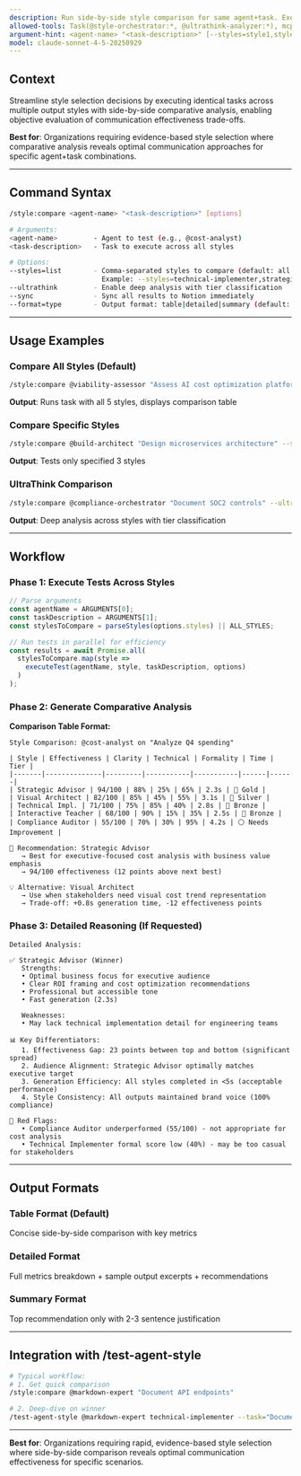 ```yaml
---
description: Run side-by-side style comparison for same agent+task. Executes all specified styles (default: all 5) and generates comparative effectiveness analysis with recommendation.
allowed-tools: Task(@style-orchestrator:*, @ultrathink-analyzer:*), mcp__notion__*
argument-hint: <agent-name> "<task-description>" [--styles=style1,style2,...] [--ultrathink]
model: claude-sonnet-4-5-20250929
---
```


## Context

Streamline style selection decisions by executing identical tasks across multiple output styles with side-by-side comparative analysis, enabling objective evaluation of communication effectiveness trade-offs.

**Best for**: Organizations requiring evidence-based style selection where comparative analysis reveals optimal communication approaches for specific agent+task combinations.

---

## Command Syntax

```bash
/style:compare <agent-name> "<task-description>" [options]

# Arguments:
<agent-name>         - Agent to test (e.g., @cost-analyst)
<task-description>   - Task to execute across all styles

# Options:
--styles=list        - Comma-separated styles to compare (default: all 5)
                       Example: --styles=technical-implementer,strategic-advisor
--ultrathink         - Enable deep analysis with tier classification
--sync               - Sync all results to Notion immediately
--format=type        - Output format: table|detailed|summary (default: table)
```

---

## Usage Examples

### Compare All Styles (Default)
```bash
/style:compare @viability-assessor "Assess AI cost optimization platform idea"
```
**Output**: Runs task with all 5 styles, displays comparison table

### Compare Specific Styles
```bash
/style:compare @build-architect "Design microservices architecture" --styles=visual-architect,technical-implementer,strategic-advisor
```
**Output**: Tests only specified 3 styles

### UltraThink Comparison
```bash
/style:compare @compliance-orchestrator "Document SOC2 controls" --ultrathink --sync
```
**Output**: Deep analysis across styles with tier classification

---

## Workflow

### Phase 1: Execute Tests Across Styles

```javascript
// Parse arguments
const agentName = ARGUMENTS[0];
const taskDescription = ARGUMENTS[1];
const stylesToCompare = parseStyles(options.styles) || ALL_STYLES;

// Run tests in parallel for efficiency
const results = await Promise.all(
  stylesToCompare.map(style =>
    executeTest(agentName, style, taskDescription, options)
  )
);
```

### Phase 2: Generate Comparative Analysis

**Comparison Table Format:**
```
Style Comparison: @cost-analyst on "Analyze Q4 spending"

| Style | Effectiveness | Clarity | Technical | Formality | Time | Tier |
|-------|--------------|---------|-----------|-----------|------|------|
| Strategic Advisor | 94/100 | 88% | 25% | 65% | 2.3s | 🥇 Gold |
| Visual Architect | 82/100 | 85% | 45% | 55% | 3.1s | 🥈 Silver |
| Technical Impl. | 71/100 | 75% | 85% | 40% | 2.8s | 🥉 Bronze |
| Interactive Teacher | 68/100 | 90% | 15% | 35% | 2.5s | 🥉 Bronze |
| Compliance Auditor | 55/100 | 70% | 30% | 95% | 4.2s | ⚪ Needs Improvement |

🎯 Recommendation: Strategic Advisor
   → Best for executive-focused cost analysis with business value emphasis
   → 94/100 effectiveness (12 points above next best)

💡 Alternative: Visual Architect
   → Use when stakeholders need visual cost trend representation
   → Trade-off: +0.8s generation time, -12 effectiveness points
```

### Phase 3: Detailed Reasoning (If Requested)

```
Detailed Analysis:

✅ Strategic Advisor (Winner)
   Strengths:
   • Optimal business focus for executive audience
   • Clear ROI framing and cost optimization recommendations
   • Professional but accessible tone
   • Fast generation (2.3s)

   Weaknesses:
   • May lack technical implementation detail for engineering teams

📊 Key Differentiators:
   1. Effectiveness Gap: 23 points between top and bottom (significant spread)
   2. Audience Alignment: Strategic Advisor optimally matches executive target
   3. Generation Efficiency: All styles completed in <5s (acceptable performance)
   4. Style Consistency: All outputs maintained brand voice (100% compliance)

🚩 Red Flags:
   • Compliance Auditor underperformed (55/100) - not appropriate for cost analysis
   • Technical Implementer formal score low (40%) - may be too casual for stakeholders
```

---

## Output Formats

### Table Format (Default)
Concise side-by-side comparison with key metrics

### Detailed Format
Full metrics breakdown + sample output excerpts + recommendations

### Summary Format
Top recommendation only with 2-3 sentence justification

---

## Integration with /test-agent-style

```bash
# Typical workflow:
# 1. Get quick comparison
/style:compare @markdown-expert "Document API endpoints"

# 2. Deep-dive on winner
/test-agent-style @markdown-expert technical-implementer --task="Document API endpoints" --ultrathink --interactive
```

---

**Best for**: Organizations requiring rapid, evidence-based style selection where side-by-side comparison reveals optimal communication effectiveness for specific scenarios.
